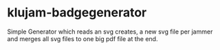 # klujam-badgegenerator

Simple Generator which reads an svg creates, a new svg file per jammer and merges all svg files to one big pdf file at the end.
